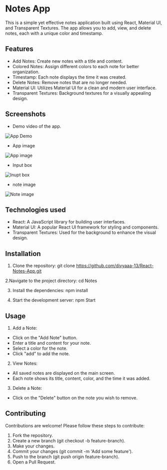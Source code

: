 
# Notes App

This is a simple yet effective notes application built using React, Material UI, and Transparent Textures. The app allows you to add, view, and delete notes, each with a unique color and timestamp.


## Features

- Add Notes: Create new notes with a title and content.
- Colored Notes: Assign different colors to each note for better organization.
- Timestamp: Each note displays the time it was created.
- Delete Notes: Remove notes that are no longer needed.
- Material UI: Utilizes Material UI for a clean and modern user interface.
- Transparent Textures: Background textures for a visually appealing design.


## Screenshots

* Demo video of the app.

![App Demo](https://www.loom.com/share/872d3344214040be83013fbba7006d7e?sid=a05d6594-5d12-47a4-8cd5-33c4e127e7fc)

* App image

![App image](public/result/notes1.png)

* Input box

![Inupt box](public/result/input-box.png)

* note image

![Note image](public/result/note.png)


## Technologies used

* React: A JavaScript library for building user interfaces.
* Material UI: A popular React UI framework for styling and components.
* Transparent Textures: Used for the background to enhance the visual design.
## Installation

1. Clone the repository:
git clone https://github.com/divyaaa-13/React-Notes-App.git

2.Navigate to the project directory:
cd Notes

3. Install the dependencies:
npm install

4. Start the development server:
 npm Start
    
## Usage

1. Add a Note:

* Click on the "Add Note" button.
* Enter a title and content for your note.
* Select a color for the note.
* Click "add" to add the note.

2. View Notes:

* All saved notes are displayed on the main screen.
* Each note shows its title, content, color, and the time it was added.

3. Delete a Note:

* Click on the "Delete" button on the note you wish to remove.
## Contributing

Contributions are welcome! Please follow these steps to contribute:

1. Fork the repository.
2. Create a new branch (git checkout -b feature-branch).
3. Make your changes.
4. Commit your changes (git commit -m 'Add some feature').
5. Push to the branch (git push origin feature-branch).
6. Open a Pull Request.